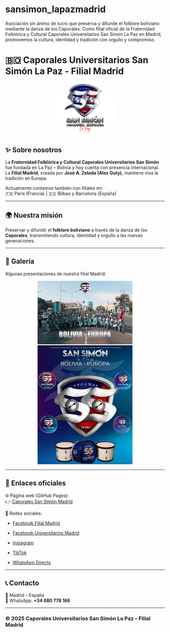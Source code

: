# sansimon_lapazmadrid
Asociación sin ánimo de lucro que preserva y difunde el folklore boliviano mediante la danza de los Caporales. Como filial oficial de la Fraternidad Folklórica y Cultural Caporales Universitarios San Simón La Paz en Madrid, promovemos la cultura, identidad y tradición con orgullo y compromiso.
# 🇧🇴 Caporales Universitarios San Simón La Paz - Filial Madrid

<p align="center">
  <img src="logo.png" alt="Logo San Simón Madrid" width="200" style="border-radius:50%">
</p>

## ✨ Sobre nosotros
La **Fraternidad Folklórica y Cultural Caporales Universitarios San Simón** fue fundada en La Paz – Bolivia y hoy cuenta con presencia internacional.  
La **Filial Madrid**, creada por **José A. Zelada (Alex Guty)**, mantiene viva la tradición en Europa.  

Actualmente contamos también con filiales en:  
🇫🇷 París (Francia) | 🇪🇸 Bilbao y Barcelona (España)  

---

## 🌍 Nuestra misión
Preservar y difundir el **folklore boliviano** a través de la danza de los **Caporales**, transmitiendo cultura, identidad y orgullo a las nuevas generaciones.  

---

## 📸 Galería
Algunas presentaciones de nuestra filial Madrid:  

<p align="center">
  <img src="foto1.jpg" alt="Presentación San Simón Madrid" width="300">
  <img src="foto2.jpg" alt="Danza San Simón Madrid" width="300">
</p>

---

## 🔗 Enlaces oficiales
🌐 Página web (GitHub Pages):  
👉 [Caporales San Simón Madrid](https://TU-USUARIO.github.io/sansimon-madrid/)  

📱 Redes sociales:  
- [Facebook Filial Madrid](https://www.facebook.com/p/Caporales-San-Sim%C3%B3n-La-Paz-Madrid-100038549029816/?locale=es_LA)  

- [Facebook Universitarios Madrid](https://www.facebook.com/p/Caporales-Universitarios-San-Sim%C3%B3n-La-Paz-Madrid-100081003894603/)  
- [Instagram](https://www.instagram.com/sansimon_lapazmadrid/)  
- [TikTok](https://www.tiktok.com/@sansimonlapazmadrid)  
- [WhatsApp Directo](https://wa.me/34680778166)  

---

## 📞 Contacto
📍 Madrid – España  
📲 WhatsApp: **+34 680 778 166**

---

### © 2025 Caporales Universitarios San Simón La Paz – Filial Madrid
